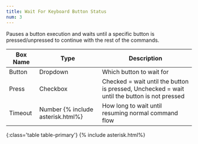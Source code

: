 ```yaml
---
title: Wait For Keyboard Button Status
num: 3
---
```


Pauses a button execution and waits until a specific button is pressed/unpressed to continue with the rest of the commands.


| Box Name | Type | Description | 
|-------|--------|--------
|Button|Dropdown|Which button to wait for
|Press|Checkbox|Checked = wait until the button is pressed, Unchecked = wait until the button is not pressed 
|Timeout|Number {% include asterisk.html%}|How long to wait until resuming normal command flow
{:class='table table-primary'}
{% include asterisk.html%}








